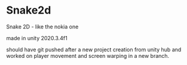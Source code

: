# Snake2d
 Snake 2D - like the nokia one

made in unity 2020.3.4f1

should have git pushed after a new project creation from unity hub and worked on player movement and screen warping in a new branch.
